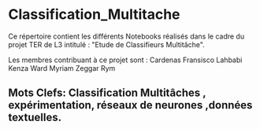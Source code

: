 # Classification_Multitache



Ce répertoire contient les différents Notebooks réalisés dans le cadre du projet TER de L3 intitulé : "Etude de Classifieurs Multitâche".

Les membres contribuant à ce projet sont :
Cardenas Fransisco
Lahbabi Kenza 
Ward Myriam 
Zeggar Rym 

## Mots Clefs: Classification Multitâches , expérimentation, réseaux de neurones ,données textuelles.
